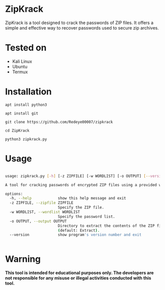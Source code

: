 # ZipKrack
ZipKrack is a tool designed to crack the passwords of ZIP files. It offers a simple and effective way to recover passwords used to secure zip archives.

# Tested on
- Kali Linux
- Ubuntu
- Termux

# Installation
`apt install python3`

`apt install git`

`git clone https://github.com/Redeye00007/zipkrack`

`cd ZipKrack`

`python3 zipkrack.py`

# Usage
```bash

usage: zipkrack.py [-h] [-z ZIPFILE] [-w WORDLIST] [-o OUTPUT] [--version]

A tool for cracking passwords of encrypted ZIP files using a provided wordlist.

options:
  -h, --help            show this help message and exit
  -z ZIPFILE, --zipfile ZIPFILE
                        Specify the ZIP file.
  -w WORDLIST, --wordlist WORDLIST
                        Specify the password list.
  -o OUTPUT, --output OUTPUT
                        Directory to extract the contents of the ZIP file if the password is found
                        (default: Extract).
  --version             show program's version number and exit
                                                                                                         
```

# Warning
**This tool is intended for educational purposes only. The developers are not responsible for any misuse or illegal activities conducted with this tool.**
